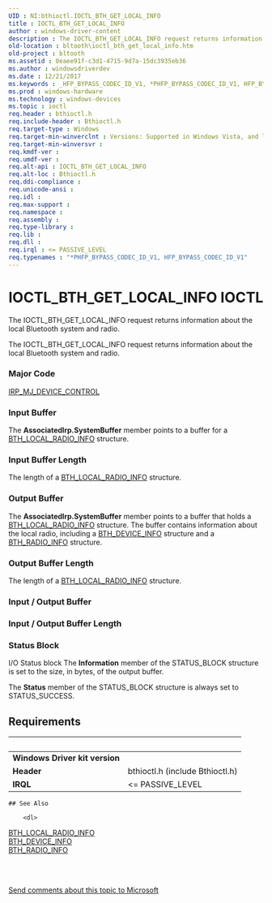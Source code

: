 ```yaml
---
UID : NI:bthioctl.IOCTL_BTH_GET_LOCAL_INFO
title : IOCTL_BTH_GET_LOCAL_INFO
author : windows-driver-content
description : The IOCTL_BTH_GET_LOCAL_INFO request returns information about the local Bluetooth system and radio.
old-location : bltooth\ioctl_bth_get_local_info.htm
old-project : bltooth
ms.assetid : 0eaee91f-c3d1-4715-9d7a-15dc3935eb36
ms.author : windowsdriverdev
ms.date : 12/21/2017
ms.keywords : _HFP_BYPASS_CODEC_ID_V1, *PHFP_BYPASS_CODEC_ID_V1, HFP_BYPASS_CODEC_ID_V1
ms.prod : windows-hardware
ms.technology : windows-devices
ms.topic : ioctl
req.header : bthioctl.h
req.include-header : Bthioctl.h
req.target-type : Windows
req.target-min-winverclnt : Versions: Supported in Windows Vista, and later.
req.target-min-winversvr : 
req.kmdf-ver : 
req.umdf-ver : 
req.alt-api : IOCTL_BTH_GET_LOCAL_INFO
req.alt-loc : Bthioctl.h
req.ddi-compliance : 
req.unicode-ansi : 
req.idl : 
req.max-support : 
req.namespace : 
req.assembly : 
req.type-library : 
req.lib : 
req.dll : 
req.irql : <= PASSIVE_LEVEL
req.typenames : "*PHFP_BYPASS_CODEC_ID_V1, HFP_BYPASS_CODEC_ID_V1"
---
```


# IOCTL_BTH_GET_LOCAL_INFO IOCTL
The IOCTL_BTH_GET_LOCAL_INFO request returns information about the local Bluetooth system and
     radio.



The IOCTL_BTH_GET_LOCAL_INFO request returns information about the local Bluetooth system and
     radio.

### Major Code
[IRP_MJ_DEVICE_CONTROL](xref:"https://docs.microsoft.com/en-us/windows-hardware/drivers/kernel/irp-mj-device-control")

### Input Buffer
The 
      <b>AssociatedIrp.SystemBuffer</b> member points to a buffer for a 
      <a href="..\bthioctl\ns-bthioctl-_bth_local_radio_info.md">BTH_LOCAL_RADIO_INFO</a> structure.

### Input Buffer Length
The length of a 
      <a href="..\bthioctl\ns-bthioctl-_bth_local_radio_info.md">BTH_LOCAL_RADIO_INFO</a> structure.

### Output Buffer
The 
      <b>AssociatedIrp.SystemBuffer</b> member points to a buffer that holds a 
      <a href="..\bthioctl\ns-bthioctl-_bth_local_radio_info.md">BTH_LOCAL_RADIO_INFO</a> structure. The
      buffer contains information about the local radio, including a 
      <a href="http://go.microsoft.com/fwlink/p/?linkid=50713">BTH_DEVICE_INFO</a> structure and a 
      <a href="..\bthioctl\ns-bthioctl-_bth_radio_info.md">BTH_RADIO_INFO</a> structure.

### Output Buffer Length
The length of a 
      <a href="..\bthioctl\ns-bthioctl-_bth_local_radio_info.md">BTH_LOCAL_RADIO_INFO</a> structure.

### Input / Output Buffer
<text></text>

### Input / Output Buffer Length
<text></text>

### Status Block
I/O Status block
The 
      <b>Information</b> member of the STATUS_BLOCK structure is set to the size, in bytes, of the output
      buffer.

The 
      <b>Status</b> member of the STATUS_BLOCK structure is always set to STATUS_SUCCESS.


## Requirements
| &nbsp; | &nbsp; |
| ---- |:---- |
| **Windows Driver kit version** |  |
| **Header** | bthioctl.h (include Bthioctl.h) |
| **IRQL** | <= PASSIVE_LEVEL |

    ## See Also

        <dl>
<dt>
<a href="..\bthioctl\ns-bthioctl-_bth_local_radio_info.md">BTH_LOCAL_RADIO_INFO</a>
</dt>
<dt><a href="http://go.microsoft.com/fwlink/p/?linkid=50713">BTH_DEVICE_INFO</a></dt>
<dt>
<a href="..\bthioctl\ns-bthioctl-_bth_radio_info.md">BTH_RADIO_INFO</a>
</dt>
</dl>
 

 

<a href="mailto:wsddocfb@microsoft.com?subject=Documentation%20feedback [bltooth\bltooth]:%20IOCTL_BTH_GET_LOCAL_INFO control code%20 RELEASE:%20(12/21/2017)&amp;body=%0A%0APRIVACY STATEMENT%0A%0AWe use your feedback to improve the documentation. We don't use your email address for any other purpose, and we'll remove your email address from our system after the issue that you're reporting is fixed. While we're working to fix this issue, we might send you an email message to ask for more info. Later, we might also send you an email message to let you know that we've addressed your feedback.%0A%0AFor more info about Microsoft's privacy policy, see http://privacy.microsoft.com/en-us/default.aspx." title="Send comments about this topic to Microsoft">Send comments about this topic to Microsoft</a>